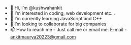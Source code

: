 - 👋 Hi, I’m @kushwahankit
- 👀 I’m interested in coding, web development etc...
- 🌱 I’m currently learning JavaScript and C++
- 💞️ I’m looking to collaborate for big companies
- 📫 How to reach me -
Just call me or email me.
E-mail - ankitmaurya20223@gmail.com
<!---
kushwahankit/kushwahankit is a ✨ special ✨ repository because its `README.md` (this file) appears on your GitHub profile.
You can click the Preview link to take a look at your changes.
--->
